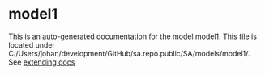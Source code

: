 # model1
This is an auto-generated documentation for the model model1. This file
is located under C:/Users/johan/development/GitHub/sa.repo.public/SA/models/model1/.
See [extending docs](/docs/md/extending_docs.md)